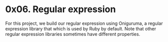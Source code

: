 # 0x06. Regular expression

For this project, we build our regular expression using Oniguruma, a regular expression library that which is used by Ruby by default. Note that other regular expression libraries sometimes have different properties.

